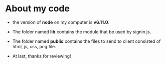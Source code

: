 # About my code

+ the version of **node** on my computer is **v6.11.0**.

+ The folder named **lib** contains the module that be used by signin.js.

+ The folder named **public** contains the files to send to client consisted of html, js, css, png file.

+ At last, thanks for reviewing!